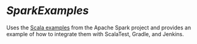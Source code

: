 # _SparkExamples_
Uses the [Scala examples](https://github.com/apache/spark/tree/master/examples/src/main/scala/org/apache/spark/examples) 
from the Apache Spark project and provides an example of how to integrate them with ScalaTest, Gradle, and Jenkins.

